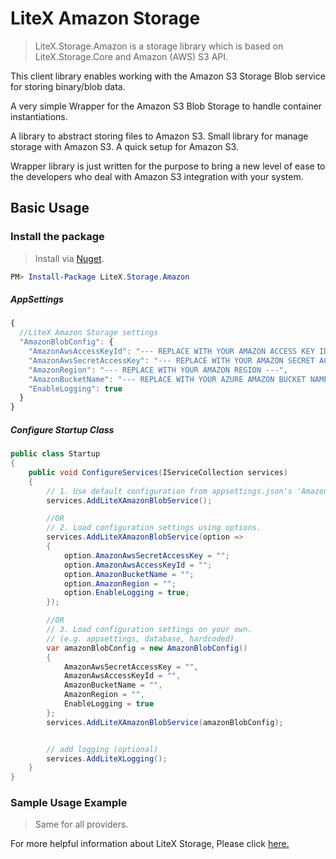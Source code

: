 # LiteX Amazon Storage
> LiteX.Storage.Amazon is a storage library which is based on LiteX.Storage.Core and Amazon (AWS) S3 API.

This client library enables working with the Amazon S3 Storage Blob service for storing binary/blob data. 

A very simple Wrapper for the Amazon S3 Blob Storage to handle container instantiations. 

A library to abstract storing files to Amazon S3. Small library for manage storage with Amazon S3. A quick setup for Amazon S3.

Wrapper library is just written for the purpose to bring a new level of ease to the developers who deal with Amazon S3 integration with your system.


## Basic Usage


### Install the package

> Install via [Nuget](https://www.nuget.org/packages/LiteX.Storage.Amazon/).

```Powershell
PM> Install-Package LiteX.Storage.Amazon
```

##### AppSettings
```js
{  
  //LiteX Amazon Storage settings
  "AmazonBlobConfig": {
    "AmazonAwsAccessKeyId": "--- REPLACE WITH YOUR AMAZON ACCESS KEY ID ---",
    "AmazonAwsSecretAccessKey": "--- REPLACE WITH YOUR AMAZON SECRET ACCESS KEY ---",
    "AmazonRegion": "--- REPLACE WITH YOUR AMAZON REGION ---",
    "AmazonBucketName": "--- REPLACE WITH YOUR AZURE AMAZON BUCKET NAME ---",
    "EnableLogging": true
  }
}
```

##### Configure Startup Class
```cs
public class Startup
{
    public void ConfigureServices(IServiceCollection services)
    {
        // 1. Use default configuration from appsettings.json's 'AmazonBlobConfig'
        services.AddLiteXAmazonBlobService();

        //OR
        // 2. Load configuration settings using options.
        services.AddLiteXAmazonBlobService(option =>
        {
            option.AmazonAwsSecretAccessKey = "";
            option.AmazonAwsAccessKeyId = "";
            option.AmazonBucketName = "";
            option.AmazonRegion = "";
            option.EnableLogging = true;
        });

        //OR
        // 3. Load configuration settings on your own.
        // (e.g. appsettings, database, hardcoded)
        var amazonBlobConfig = new AmazonBlobConfig()
        {
            AmazonAwsSecretAccessKey = "",
            AmazonAwsAccessKeyId = "",
            AmazonBucketName = "",
            AmazonRegion = "",
            EnableLogging = true
        };
        services.AddLiteXAmazonBlobService(amazonBlobConfig);


        // add logging (optional)
        services.AddLiteXLogging();
    }
}
```

### Sample Usage Example
> Same for all providers. 

For more helpful information about LiteX Storage, Please click [here.](https://github.com/a-patel/LiteXStorage/blob/master/README.md#step-3--use-in-controller-or-business-layer-memo)

